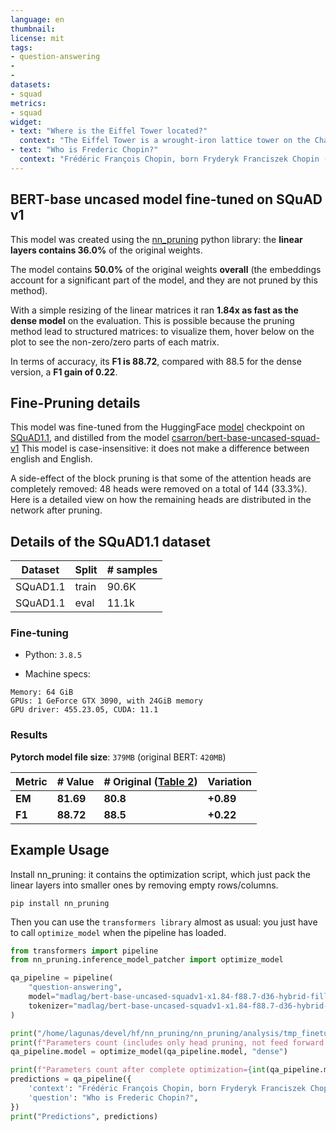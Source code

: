 ```yaml
---
language: en
thumbnail:
license: mit
tags:
- question-answering
- 
- 
datasets:
- squad
metrics:
- squad
widget:
- text: "Where is the Eiffel Tower located?"
  context: "The Eiffel Tower is a wrought-iron lattice tower on the Champ de Mars in Paris, France. It is named after the engineer Gustave Eiffel, whose company designed and built the tower."
- text: "Who is Frederic Chopin?"
  context: "Frédéric François Chopin, born Fryderyk Franciszek Chopin (1 March 1810 – 17 October 1849), was a Polish composer and virtuoso pianist of the Romantic era who wrote primarily for solo piano."
---
```


## BERT-base uncased model fine-tuned on SQuAD v1

This model was created using the [nn_pruning](https://github.com/huggingface/nn_pruning) python library: the **linear layers contains 36.0%** of the original  weights.



The model contains **50.0%** of the original weights **overall** (the embeddings account for a significant part of the model, and they are not pruned by this method).

With a simple resizing of the linear matrices it ran **1.84x as fast as the dense model** on the evaluation.
This is possible because the pruning method lead to structured matrices: to visualize them, hover below on the plot to see the non-zero/zero parts of each matrix.

<div class="graph"><script src="/madlag/bert-base-uncased-squadv1-x1.84-f88.7-d36-hybrid-filled-v1/raw/main/model_card/density_info.js" id="3aca15eb-8def-482c-800a-d9f8a6e8cea5"></script></div>

In terms of accuracy, its **F1 is 88.72**, compared with 88.5 for the dense version, a **F1 gain of 0.22**.

## Fine-Pruning details
This model was fine-tuned from the HuggingFace [model](https://huggingface.co//home/lagunas/devel/hf/nn_pruning/nn_pruning/analysis/tmp_finetune) checkpoint on [SQuAD1.1](https://rajpurkar.github.io/SQuAD-explorer), and distilled from the model [csarron/bert-base-uncased-squad-v1](https://huggingface.co/csarron/bert-base-uncased-squad-v1)
This model is case-insensitive: it does not make a difference between english and English.

A side-effect of the block pruning is that some of the attention heads are completely removed: 48 heads were removed on a total of 144 (33.3%).
Here is a detailed view on how the remaining heads are distributed in the network after pruning.
<div class="graph"><script src="/madlag/bert-base-uncased-squadv1-x1.84-f88.7-d36-hybrid-filled-v1/raw/main/model_card/pruning_info.js" id="95fe9d1f-98f7-40e1-a28f-b90d0da0f1a8"></script></div>

## Details of the SQuAD1.1 dataset

| Dataset  | Split | # samples |
| -------- | ----- | --------- |
| SQuAD1.1 | train | 90.6K      |
| SQuAD1.1 | eval  | 11.1k     |

### Fine-tuning
- Python: `3.8.5`

- Machine specs:

```CPU: Intel(R) Core(TM) i7-6700K CPU
Memory: 64 GiB
GPUs: 1 GeForce GTX 3090, with 24GiB memory
GPU driver: 455.23.05, CUDA: 11.1
```

### Results

**Pytorch model file size**: `379MB` (original BERT: `420MB`)

| Metric | # Value   | # Original ([Table 2](https://www.aclweb.org/anthology/N19-1423.pdf))| Variation |
| ------ | --------- | --------- | --------- |
| **EM** | **81.69** | **80.8** | **+0.89**|
| **F1** | **88.72** | **88.5** | **+0.22**|

## Example Usage
Install nn_pruning: it contains the optimization script, which just pack the linear layers into smaller ones by removing empty rows/columns.

`pip install nn_pruning`

Then you can use the `transformers library` almost as usual: you just have to call `optimize_model` when the pipeline has loaded.

```python
from transformers import pipeline
from nn_pruning.inference_model_patcher import optimize_model

qa_pipeline = pipeline(
    "question-answering",
    model="madlag/bert-base-uncased-squadv1-x1.84-f88.7-d36-hybrid-filled-v1",
    tokenizer="madlag/bert-base-uncased-squadv1-x1.84-f88.7-d36-hybrid-filled-v1"
)

print("/home/lagunas/devel/hf/nn_pruning/nn_pruning/analysis/tmp_finetune parameters: 218.0M")
print(f"Parameters count (includes only head pruning, not feed forward pruning)={int(qa_pipeline.model.num_parameters() / 1E6)}M")
qa_pipeline.model = optimize_model(qa_pipeline.model, "dense")

print(f"Parameters count after complete optimization={int(qa_pipeline.model.num_parameters() / 1E6)}M")
predictions = qa_pipeline({
    'context': "Frédéric François Chopin, born Fryderyk Franciszek Chopin (1 March 1810 – 17 October 1849), was a Polish composer and virtuoso pianist of the Romantic era who wrote primarily for solo piano.",
    'question': "Who is Frederic Chopin?",
})
print("Predictions", predictions)
```